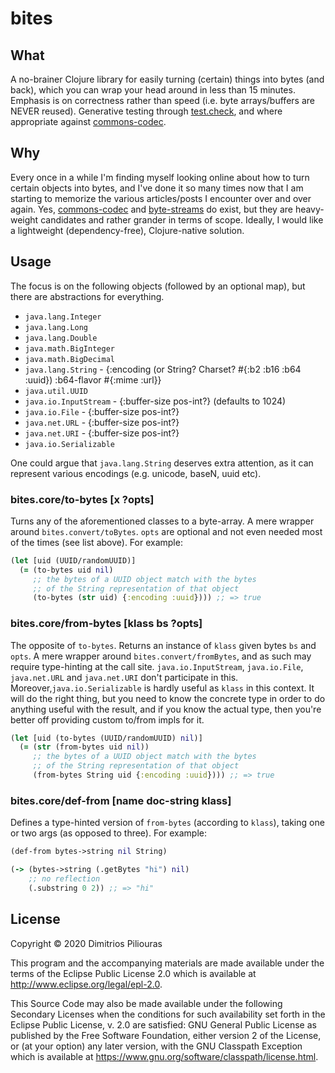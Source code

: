 # bites

## What

A no-brainer Clojure library for easily turning (certain) things into bytes (and back), 
which you can wrap your head around in less than 15 minutes. 
Emphasis is on correctness rather than speed (i.e. byte arrays/buffers are NEVER reused). 
Generative testing through [test.check](https://github.com/clojure/test.check), 
and where appropriate against [commons-codec](http://commons.apache.org/proper/commons-codec/).


## Why
Every once in a while I'm finding myself looking online about how to turn 
certain objects into bytes, and I've done it so many times now that I am 
starting to memorize the various articles/posts I encounter over and over again.
Yes, [commons-codec](http://commons.apache.org/proper/commons-codec/) and 
[byte-streams](https://github.com/ztellman/byte-streams) do exist, but they are heavy-weight 
candidates and rather grander in terms of scope. Ideally, I would like a lightweight 
(dependency-free), Clojure-native solution.
 

## Usage
The focus is on the following objects (followed by an optional map), but there are abstractions for everything.

- `java.lang.Integer`
- `java.lang.Long`
- `java.lang.Double`
- `java.math.BigInteger`
- `java.math.BigDecimal`
- `java.lang.String` -  {:encoding  (or String? Charset? #{:b2 :b16 :b64 :uuid}) :b64-flavor #{:mime :url}}
- `java.util.UUID`
- `java.io.InputStream` -  {:buffer-size pos-int?} (defaults to 1024)
- `java.io.File`  -  {:buffer-size pos-int?} 
- `java.net.URL`  -  {:buffer-size pos-int?}
- `java.net.URI`  -  {:buffer-size pos-int?}
- `java.io.Serializable`

One could argue that `java.lang.String` deserves extra attention, as it can represent various encodings (e.g. unicode, baseN, uuid etc).

### bites.core/to-bytes \[x ?opts\]
Turns any of the aforementioned classes to a byte-array. A mere wrapper around `bites.convert/toBytes`.
`opts` are optional and not even needed most of the times (see list above). For example:

```clj
(let [uid (UUID/randomUUID)] 
  (= (to-bytes uid nil)
     ;; the bytes of a UUID object match with the bytes
     ;; of the String representation of that object
     (to-bytes (str uid) {:encoding :uuid}))) ;; => true
```


### bites.core/from-bytes \[klass bs ?opts\]
The opposite of `to-bytes`. Returns an instance of `klass` given bytes `bs` and `opts`. 
A mere wrapper around `bites.convert/fromBytes`, and as such may require type-hinting at the call site.
`java.io.InputStream`, `java.io.File`, `java.net.URL` and `java.net.URI` don't participate in this. 
Moreover,`java.io.Serializable` is hardly useful as `klass` in this context. It will do the right thing,
but you need to know the concrete type in order to do anything useful with the result, 
and if you know the actual type, then you're better off providing custom to/from impls for it. 

```clj
(let [uid (to-bytes (UUID/randomUUID) nil)] 
  (= (str (from-bytes uid nil))
     ;; the bytes of a UUID object match with the bytes
     ;; of the String representation of that object
     (from-bytes String uid {:encoding :uuid}))) ;; => true
```

### bites.core/def-from \[name doc-string klass\]
Defines a type-hinted version of `from-bytes` (according to `klass`), taking one or two args (as opposed to three).
For example:

```clj
(def-from bytes->string nil String)

(-> (bytes->string (.getBytes "hi") nil)
    ;; no reflection 
    (.substring 0 2)) ;; => "hi"
```


## License

Copyright © 2020 Dimitrios Piliouras

This program and the accompanying materials are made available under the
terms of the Eclipse Public License 2.0 which is available at
http://www.eclipse.org/legal/epl-2.0.

This Source Code may also be made available under the following Secondary
Licenses when the conditions for such availability set forth in the Eclipse
Public License, v. 2.0 are satisfied: GNU General Public License as published by
the Free Software Foundation, either version 2 of the License, or (at your
option) any later version, with the GNU Classpath Exception which is available
at https://www.gnu.org/software/classpath/license.html.
